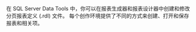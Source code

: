   在 SQL Server Data Tools 中，你可以在报表生成器和报表设计器中创建和修改分页报表定义 (.rdl) 文件。 每个创作环境提供了不同的方式来创建、打开和保存报表和相关项。
   